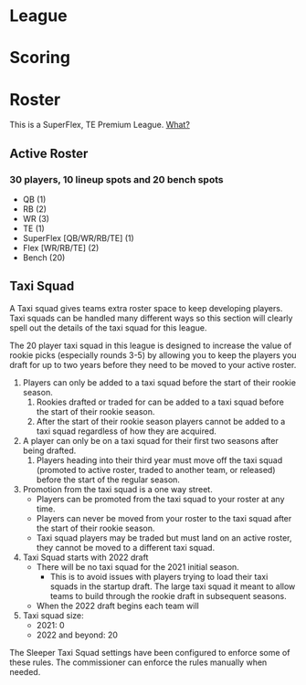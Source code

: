 # League
# Scoring



# Roster

This is a SuperFlex, TE Premium League. [What?](https://yardsperfantasy.com/superflex-tight-end-premium-fantasy-football-rankings-value/)

## Active Roster
### 30 players, 10 lineup spots and 20 bench spots
  - QB (1)
  - RB (2)
  - WR (3)
  - TE (1)
  - SuperFlex [QB/WR/RB/TE] (1)
  - Flex [WR/RB/TE] (2)
  - Bench (20)

## Taxi Squad
A Taxi squad gives teams extra roster space to keep developing players. Taxi squads can be handled many different ways so this section will clearly spell out the details of the taxi squad for this league.

The 20 player taxi squad in this league is designed to increase the value of rookie picks (especially rounds 3-5) by allowing you to keep the players you draft for up to two years before they need to be moved to your active roster.

1. Players can only be added to a taxi squad before the start of their rookie season.
   1. Rookies drafted or traded for can be added to a taxi squad before the start of their rookie season.
   2. After the start of their rookie season players cannot be added to a taxi squad regardless of how they are acquired.
2. A player can only be on a taxi squad for their first two seasons after being drafted.
   1. Players heading into their third year must move off the taxi squad (promoted to active roster, traded to another team, or released) before the start of the regular season.
3. Promotion from the taxi squad is a one way street.
    - Players can be promoted from the taxi squad to your roster at any time.
    - Players can never be moved from your roster to the taxi squad after the start of their rookie season.
    - Taxi squad players may be traded but must land on an active roster, they cannot be moved to a different taxi squad.
4. Taxi Squad starts with 2022 draft
   - There will be no taxi squad for the 2021 initial season.
     - This is to avoid issues with players trying to load their taxi squads in the startup draft. The large taxi squad it meant to allow teams to build through the rookie draft in subsequent seasons.
   - When the 2022 draft begins each team will 
5. Taxi squad size:
   - 2021: 0
   - 2022 and beyond: 20



The Sleeper Taxi Squad settings have been configured to enforce some of these rules. The commissioner can enforce the rules manually when needed.


